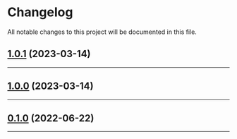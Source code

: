 <!--- BEGIN HEADER -->
# Changelog

All notable changes to this project will be documented in this file.
<!--- END HEADER -->

## [1.0.1](https://github.com/visitor-analytics/visa-3as-php-sdk/compare/v1.0.0...v1.0.1) (2023-03-14)


---

## [1.0.0](https://github.com/visitor-analytics/visa-3as-php-sdk/compare/0.0.0...v1.0.0) (2023-03-14)


---

## [0.1.0](https://gitlab.va-endpoint.com/visa/sdks/3as/php/compare/origin/main...v0.1.0) (2022-06-22)

---

